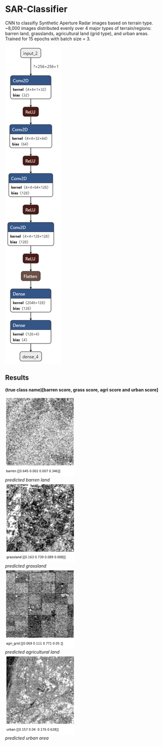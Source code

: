 # SAR-Classifier
CNN to classifiy Synthetic Aperture Radar images based on terrain type.
~8,000 images distributed evenly over 4 major types of terrain/regions: barren land, grasslands, agricultural land (grid type), and urban areas. Trained for 15 epochs with batch size = 3.

![classifier](Images/sar_classifier.png)<br />

## Results

**(true class name)[barren score, grass score, agri score and urban score]**

![barren](Images/barren.png)<br />
*predicted barren land*<br />
![grass](Images/grass.png)<br />
*predicted grassland*<br />
![agri](Images/agri.png)<br />
*predicted agricultural land*<br />
![urban](Images/urban.png)<br />
*predicted urban area*<br />
